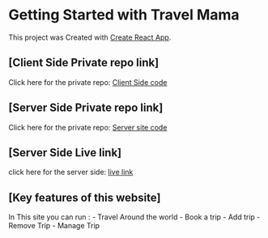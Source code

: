 # Getting Started with Travel Mama

This project was Created with [Create React App](https://travel-mama-client.web.app/).

## [Client Side Private repo link]
Click here for the private repo: [Client Side code](https://github.com/programming-hero-web-course1/tourism-or-delivery-website-client-side-samoudud)



## [Server Side Private repo link]
Click here for the private repo: [Server site code](https://github.com/programming-hero-web-course1/tourism-or-delivery-website-server-side-samoudud)

## [Server Side Live link]
click here for the server side: [live link](https://travel-mama-server.herokuapp.com/) 


## [Key features of this website]
In This site you can run :
    - Travel Around the world
    - Book a trip
    - Add trip
    - Remove Trip
    - Manage Trip